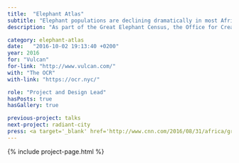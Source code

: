 ```yaml
---
title:  "Elephant Atlas"
subtitle: "Elephant populations are declining dramatically in most African countries. Can data visualization provide tools for addressing this issue, given the complex scientific and socio-economic background involved in wildlife conservation?"
description: "As part of the Great Elephant Census, the Office for Creative Research created an online visualization platform exploring the many factors behind the loss of elephant populations. With this project, it contributed to the [shutting down of the Chinese ivory market](http://news.nationalgeographic.com/2016/12/wildlife-watch-china-legal-ivory-market-african-elephants/) in 2017."

category: elephant-atlas
date:   "2016-10-02 19:13:40 +0200"
year: 2016
for: "Vulcan"
for-link: "http://www.vulcan.com/"
with: "The OCR"
with-link: "https://ocr.nyc/"

role: "Project and Design Lead"
hasPosts: true
hasGallery: true

previous-project: talks
next-project: radiant-city
press: <a target='_blank' href='http://www.cnn.com/2016/08/31/africa/great-elephant-census/'>CNN</a>, <a target='_blank' href='https://www.washingtonpost.com/news/worldviews/wp/2016/08/31/the-largest-ever-survey-of-elephants-in-africa-reveals-startling-declines/'>Washington Post</a>, <a target='_blank' href='https://www.theguardian.com/environment/2016/aug/31/poaching-drives-huge-30-decline-in-africas-savannah-elephants'>The Guardian</a>, <a target='_blank' href='http://news.nationalgeographic.com/2016/08/wildlife-african-elephants-population-decrease-great-elephant-census/'>National Geographic</a>
---
```


{% include project-page.html %}